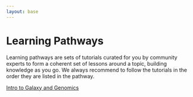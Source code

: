 ```yaml
---
layout: base
---
```


# Learning Pathways

Learning pathways are sets of tutorials curated for you by community experts to form a coherent set of lessons around a topic, building knowledge as you go. We always recommend to follow the tutorials in the order they are listed in the pathway.

<!-- TODO: present as cards? -->

[Intro to Galaxy and Genomics](intro-to-galaxy-and-genomics.html)
